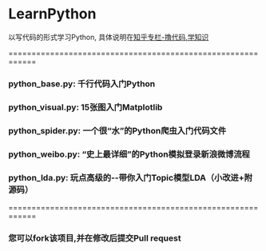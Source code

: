 # LearnPython
以写代码的形式学习Python, 具体说明在[知乎专栏-撸代码,学知识](https://zhuanlan.zhihu.com/pythoner)

============================================================
### python_base.py: 千行代码入门Python

### python_visual.py: 15张图入门Matplotlib

### python_spider.py: 一个很“水”的Python爬虫入门代码文件

### python_weibo.py: “史上最详细”的Python模拟登录新浪微博流程

### python_lda.py: 玩点高级的--带你入门Topic模型LDA（小改进+附源码）
============================================================

### 您可以fork该项目,并在修改后提交Pull request
